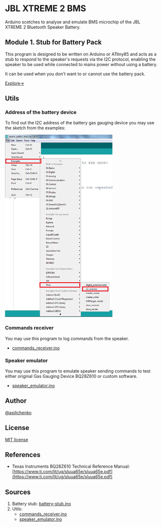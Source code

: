 # JBL XTREME 2 BMS
Arduino scetches to analyse and emulate BMS microchip of the JBL XTREME 2 Bluetooth Speaker Battery.

## Module 1. Stub for Battery Pack

This program is designed to be written on Arduino or ATtiny85 and acts as a stub to respond to the speaker's requests via the I2C protocol, enabling the speaker to be used while connected to mains power without using a battery.

It can be used when you don't want to or cannot use the battery pack.

[Explore->](battery-stub)

## Utils

### Address of the battery device

To find out the I2C address of the battery gas gauging device you may use the sketch from the examples:

<img height="600" src="utils/img/i2c_scanner.png"/>

### Commands receiver

You may use this program to log commands from the speaker.

- [commands_receiver.ino](utils/commands_receiver/commands_receiver.ino)

### Speaker emulator

You may use this program to emulate speaker sending commands to test either original Gas Gauging Device BQ28Z610 or custom software.

- [speaker_emulator.ino](utils/speaker_emulator/speaker_emulator.ino)

## Author
[@asilichenko](https://github.com/asilichenko)

## License
[MIT license](LICENSE)

## References
- Texas Instruments BQ28Z610 Technical Reference Manual: [https://www.ti.com/lit/ug/sluua65e/sluua65e.pdf](https://www.ti.com/lit/ug/sluua65e/sluua65e.pdf)

## Sources
1. Battery stub: [battery-stub.ino](battery-stub/battery-stub.ino)
2. Utils:
   - [commands_receiver.ino](utils/commands_receiver/commands_receiver.ino)
   - [speaker_emulator.ino](utils/speaker_emulator/speaker_emulator.ino)
